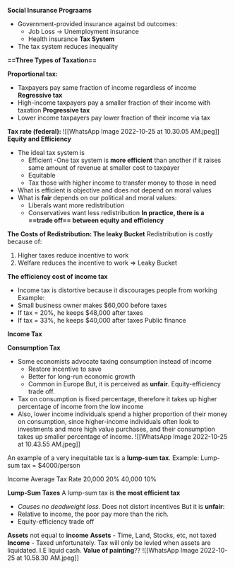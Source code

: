 **Social Insurance Prograams**
- Government-provided insurance against bd outcomes:
	- Job Loss -> Unemployment insurance
	- Health insurance
**Tax System**
- The tax system reduces inequality

**==Three Types of Taxation==**

**Proportional tax:**
- Taxpayers pay same fraction of income regardless of income
**Regressive tax**
- High-income taxpayers pay a smaller fraction of their income with taxation
**Progressive tax**
- Lower income taxpayers pay lower fraction of their income via tax

**Tax rate (federal):**
![[WhatsApp Image 2022-10-25 at 10.30.05 AM.jpeg]]
**Equity and Efficiency**
- The ideal tax system is
	- Efficient
	-One tax system is **more efficient** than another if it raises same amount of revenue at smaller cost to taxpayer
	- Equitable
	- Tax those with higher income to transfer money to those in need
- What is efficient is objective and does not depend on moral values 
- What is **fair** depends on our political and moral values:
	- Liberals want more redistribution
	- Conservatives want less redistribution
**In practice, there is a ==trade off== between equity and efficiency**

**The Costs of Redistribution: The leaky Bucket**
Redistribution is costly because of:
1. Higher taxes reduce incentive to work
2. Welfare reduces the incentive to work
=> Leaky Bucket

**The efficiency cost of income tax**
- Income tax is distortive because it discourages people from working
Example:
- Small business owner makes $60,000 before taxes
- If tax = 20%, he keeps $48,000 after taxes
- If tax = 33%, he keeps $40,000 after taxes
Public finance 

**Income Tax**

**Consumption Tax**
- Some economists advocate taxing consumption instead of income
	- Restore incentive to save
	- Better for long-run economic growth
	- Common in Europe
But, it is perceived as **unfair**. 
Equity-efficiency trade off. 
- Tax on consumption is fixed percentage, therefore it takes up higher percentage of income from the low income
- Also, lower income individuals spend a higher proportion of their money on consumption, since higher-income individuals often look to investments and more high value purchases, and their consumption takes up smaller percentage of income. 
![[WhatsApp Image 2022-10-25 at 10.43.55 AM.jpeg]]

An example of a very inequitable tax is a **lump-sum tax**.
Example: Lump-sum tax = $4000/person

Income                    Average Tax Rate
20,000                             20%
40,000                             10%


**Lump-Sum Taxes**
A lump-sum tax is **the most efficient tax**
- *Causes no deadweight loss.* Does not distort incentives
But it is **unfair**:
- Relative to income, the poor pay more than the rich.
- Equity-efficiency trade off

**Assets** not equal to **income** 
**Assets** - Time, Land, Stocks, etc, not taxed
**Income** - Taxed unfortunately. Tax will only be levied when assets are liquidated. I.E liquid cash. 
**Value of painting**??
![[WhatsApp Image 2022-10-25 at 10.58.30 AM.jpeg]]
